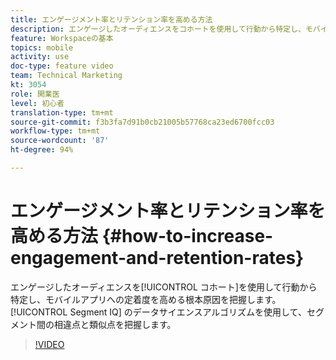 ```yaml
---
title: エンゲージメント率とリテンション率を高める方法
description: エンゲージしたオーディエンスをコホートを使用して行動から特定し、モバイルアプリへの定着度を高める根本原因を把握します。Segment IQ のデータサイエンスアルゴリズムを使用して、セグメント間の相違点と類似点を把握します。
feature: Workspaceの基本
topics: mobile
activity: use
doc-type: feature video
team: Technical Marketing
kt: 3054
role: 開業医
level: 初心者
translation-type: tm+mt
source-git-commit: f3b3fa7d91b0cb21005b57768ca23ed6700fcc03
workflow-type: tm+mt
source-wordcount: '87'
ht-degree: 94%

---
```



# エンゲージメント率とリテンション率を高める方法 {#how-to-increase-engagement-and-retention-rates}

エンゲージしたオーディエンスを[!UICONTROL コホート]を使用して行動から特定し、モバイルアプリへの定着度を高める根本原因を把握します。[!UICONTROL Segment IQ] のデータサイエンスアルゴリズムを使用して、セグメント間の相違点と類似点を把握します。

>[!VIDEO](https://video.tv.adobe.com/v/27825/?quality=12)
